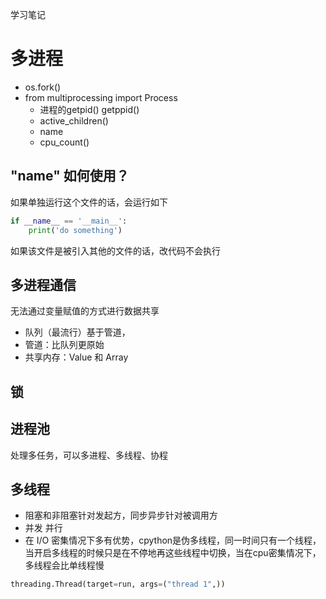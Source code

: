 学习笔记
# 多进程
* os.fork()
* from multiprocessing import Process
    * 进程的getpid() getppid()
    * active_children()
    * name
    * cpu_count()

## "__name__" 如何使用？
如果单独运行这个文件的话，会运行如下
```python
if __name__ == '__main__':
    print('do something')
``` 
如果该文件是被引入其他的文件的话，改代码不会执行

## 多进程通信
无法通过变量赋值的方式进行数据共享
* 队列（最流行）基于管道，
* 管道：比队列更原始
* 共享内存：Value 和 Array

## 锁

## 进程池


处理多任务，可以多进程、多线程、协程

## 多线程
* 阻塞和非阻塞针对发起方，同步异步针对被调用方
* 并发 并行
* 在 I/O 密集情况下多有优势，cpython是伪多线程，同一时间只有一个线程，
当开启多线程的时候只是在不停地再这些线程中切换，当在cpu密集情况下，多线程会比单线程慢

```python
threading.Thread(target=run, args=("thread 1",))
```
